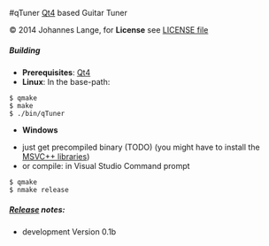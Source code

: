 #qTuner
[Qt4](https://qt-project.org/) based Guitar Tuner

&copy; 2014 Johannes Lange,
for **License** see [LICENSE file](LICENSE)

##### Building
- **Prerequisites**: [Qt4](https://qt-project.org/)
- **Linux**: In the base-path:
<pre><code>$ qmake
$ make
$ ./bin/qTuner</pre></code>
- **Windows**
 * just get precompiled binary (TODO)
   (you might have to install the [MSVC++ libraries](http://www.microsoft.com/en-gb/download/details.aspx?id=5555))
 * or compile: in Visual Studio Command prompt
<pre><code>$ qmake
$ nmake release</pre></code>

##### [Release](https://github.com/johannes-lange/qTuner/releases) notes:
- development Version 0.1b
